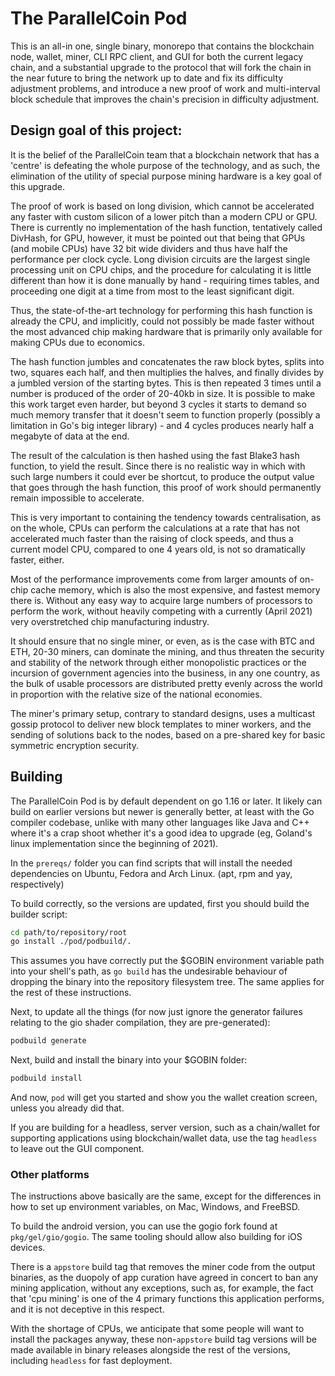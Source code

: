 # The ParallelCoin Pod

This is an all-in one, single binary, monorepo that contains the blockchain 
node, wallet, miner, CLI RPC client, and GUI for both the current legacy 
chain, and a substantial upgrade to the protocol that will fork the chain in 
the near future to bring the network up to date and fix its difficulty 
adjustment problems, and introduce a new proof of work and multi-interval 
block schedule that improves the chain's precision in difficulty adjustment.

## Design goal of this project:

It is the belief of the ParallelCoin team that a blockchain network that has 
a 'centre' is defeating the whole purpose of the technology, and as such, 
the elimination of the utility of special purpose mining hardware is a key 
goal of this upgrade. 

The proof of work is based on long division, which 
cannot be accelerated any faster with custom silicon of a lower pitch than a 
modern CPU or GPU. There is currently no implementation of the hash function,
tentatively called DivHash, for GPU, however, it must be pointed out that 
being that GPUs (and mobile CPUs) have 32 bit wide dividers and thus have 
half the performance per clock cycle. Long division circuits are the largest 
single processing unit on CPU chips, and the procedure for calculating it is 
little different than how it is done manually by hand - requiring times 
tables, and proceeding one digit at a time from most to the least significant 
digit. 

Thus, the state-of-the-art technology for performing this hash 
function is already the CPU, and implicitly, could not possibly be made 
faster without the most advanced chip making hardware that is primarily only 
available for making CPUs due to economics.

The hash function jumbles and concatenates the raw block bytes, splits into 
two, squares each half, and then multiplies the halves, and finally divides 
by a jumbled version of the starting bytes. This is then repeated 3 times 
until a number is produced of the order of 20-40kb in size. It is possible 
to make this work target even harder, but beyond 3 cycles it starts to 
demand so much memory transfer that it doesn't seem to function properly 
(possibly a limitation in Go's big integer library) - and 4 cycles produces 
nearly half a megabyte of data at the end. 

The result of the calculation is then hashed using the fast Blake3 hash 
function, to yield the result. Since there is no realistic way in which with 
such large numbers it could ever be shortcut, to produce the output value 
that goes through the hash function, this proof of work should permanently 
remain impossible to accelerate.

This is very important to containing the tendency towards centralisation, as 
on the whole, CPUs can perform the calculations at a rate that has not 
accelerated much faster than the raising of clock speeds, and thus a current 
model CPU, compared to one 4 years old, is not so dramatically faster, 
either. 

Most of the performance improvements come from larger amounts of on-chip 
cache memory, which is also the most expensive, and fastest memory there is. 
Without any easy way to acquire large numbers of processors to perform the 
work, without heavily competing with a currently (April 2021) very 
overstretched chip manufacturing industry.

It should ensure that no single miner, or even, as is the case with BTC and 
ETH, 20-30 miners, can dominate the mining, and thus threaten the security 
and stability of the network through either monopolistic practices or the 
incursion of government agencies into the business, in any one country, as 
the bulk of usable processors are distributed pretty evenly across the world in 
proportion with the relative size of the national economies.

The miner's primary setup, contrary to standard designs, uses a multicast 
gossip protocol to deliver new block templates to miner workers, and the 
sending of solutions back to the nodes, based on a pre-shared key for basic 
symmetric encryption security.

## Building

The ParallelCoin Pod is by default dependent on go 1.16 or later. It likely 
can build on earlier versions but newer is generally better, at least with 
the Go compiler codebase, unlike with many other languages like Java and C++ 
where it's a crap shoot whether it's a good idea to upgrade (eg, Goland's 
linux implementation since the beginning of 2021).

In the `prereqs/` folder you can find scripts that will install the needed 
dependencies on Ubuntu, Fedora and Arch Linux. (apt, rpm and yay, 
respectively)

To build correctly, so the versions are updated, first you should build the 
builder script:

```bash
cd path/to/repository/root
go install ./pod/podbuild/.
```

This assumes you have correctly put the $GOBIN environment variable path 
into your shell's path, as `go build` has the undesirable behaviour of 
dropping the binary into the repository filesystem tree. The same applies 
for the rest of these instructions.

Next, to update all the things (for now just ignore the generator failures 
relating to the gio shader compilation, they are pre-generated):

```bash
podbuild generate
```

Next, build and install the binary into your $GOBIN folder:

```bash
podbuild install
```

And now, `pod` will get you started and show you the wallet creation screen, 
unless you already did that.

If you are building for a headless, server version, such as a chain/wallet 
for supporting applications using blockchain/wallet data, use the tag 
`headless` to leave out the GUI component.

### Other platforms

The instructions above basically are the same, except for the differences in 
how to set up environment variables, on Mac, Windows, and FreeBSD. 

To build the android version, you can use the gogio fork found at 
`pkg/gel/gio/gogio`. The same tooling should allow also building for iOS 
devices. 

There is a `appstore` build tag that removes the miner code from 
the output binaries, as the duopoly of app curation have agreed in concert 
to ban any mining application, without any exceptions, such as, for example, 
the fact that 'cpu mining' is one of the 4 primary functions this 
application performs, and it is not deceptive in this respect. 

With the shortage of CPUs, we anticipate that some people will want to 
install the packages anyway, these non-`appstore` build tag versions will be 
made available in binary releases alongside the rest of the versions, including 
`headless` for fast deployment.